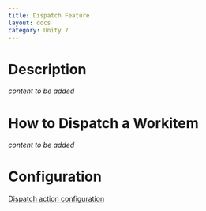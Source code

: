 ```yaml
---
title: Dispatch Feature
layout: docs
category: Unity 7
---
```


# Description

*content to be added*

# How to Dispatch a Workitem

*content to be added*

# Configuration

[Dispatch action configuration](../../configuration/actions/dispatch.md)